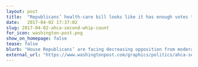 ```yaml
---
layout: post
title:  "Republicans’ health-care bill looks like it has enough votes to pass the House"
date:   2017-04-02 17:37:02
slug: 2017-04-02-ahca-second-whip-count
for_icon: washington-post.png
show_on_homepage: false
tease: false
blurb: "House Republicans’ are facing decreasing opposition from moderates."
external_url: "https://www.washingtonpost.com/graphics/politics/ahca-second-whip-count/"
---
```


